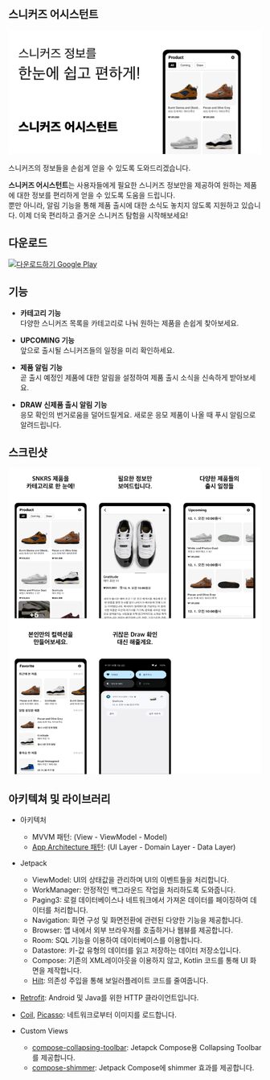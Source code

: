 ## 스니커즈 어시스턴트
![그래픽 이미지](https://github.com/sghoregooteitehoo03/NikeDrawAlarm/blob/master/image/graphic_image.png)

스니커즈의 정보들을 손쉽게 얻을 수 있도록 도와드리겠습니다.

**스니커즈 어시스턴트**는 사용자들에게 필요한 스니커즈 정보만을 제공하여 원하는 제품에 대한 정보를 편리하게 얻을 수 있도록 도움을 드립니다.  
뿐만 아니라, 알림 기능을 통해 제품 출시에 대한 소식도 놓치지 않도록 지원하고 있습니다. 이제 더욱 편리하고 즐거운 스니커즈 탐험을 시작해보세요!

## 다운로드
<a href='https://play.google.com/store/apps/details?id=com.nikealarm.nikedrawalarm&hl=ko-KR&pcampaignid=pcampaignidMKT-Other-global-all-co-prtnr-py-PartBadge-Mar2515-1'><img alt='다운로드하기 Google Play' src='https://play.google.com/intl/en_us/badges/static/images/badges/ko_badge_web_generic.png' height="80"/></a>

## 기능
- **카테고리 기능**  
다양한 스니커즈 목록을 카테고리로 나눠 원하는 제품을 손쉽게 찾아보세요.

- **UPCOMING 기능**  
앞으로 출시될 스니커즈들의 일정을 미리 확인하세요.

- **제품 알림 기능**  
곧 출시 예정인 제품에 대한 알림을 설정하여 제품 출시 소식을 신속하게 받아보세요.

- **DRAW 신제품 출시 알림 기능**  
응모 확인의 번거로움을 덜어드릴게요.
새로운 응모 제품이 나올 때 푸시 알림으로 알려드립니다.

## 스크린샷
![스크린샷](https://github.com/sghoregooteitehoo03/NikeDrawAlarm/blob/master/image/screenshot.png)

## 아키텍쳐 및 라이브러리
- 아키텍처
   - MVVM 패턴: (View - ViewModel - Model)
   - [App Architecture 패턴](https://developer.android.com/topic/architecture/intro): (UI Layer - Domain Layer - Data Layer)
     
- Jetpack
  - ViewModel: UI의 상태값을 관리하며 UI의 이벤트들을 처리합니다.
  - WorkManager: 안정적인 백그라운드 작업을 처리하도록 도와줍니다.
  - Paging3: 로컬 데이터베이스나 네트워크에서 가져온 데이터를 페이징하여 데이터를 처리합니다.
  - Navigation: 화면 구성 및 화면전환에 관련된 다양한 기능을 제공합니다.
  - Browser: 앱 내에서 외부 브라우저를 호출하거나 웹뷰를 제공합니다.
  - Room: SQL 기능을 이용하여 데이터베이스를 이용합니다.
  - Datastore: 키-값 유형의 데이터를 읽고 저장하는 데이터 저장소입니다.
  - Compose: 기존의 XML레이아웃을 이용하지 않고, Kotlin 코드를 통해 UI 화면을 제작합니다.
  - [Hilt](https://dagger.dev/hilt/): 의존성 주입을 통해 보일러플레이트 코드를 줄여줍니다.
    
- [Retrofit](https://github.com/square/retrofit): Android 및 Java를 위한 HTTP 클라이언트입니다.

- [Coil](https://github.com/coil-kt/coil), [Picasso](https://github.com/square/picasso): 네트워크로부터 이미지를 로드합니다.

- Custom Views
  - [compose-collapsing-toolbar](https://github.com/onebone/compose-collapsing-toolbar): Jetapck Compose용 Collapsing Toolbar를 제공합니다.
  - [compose-shimmer](https://github.com/valentinilk/compose-shimmer): Jetpack Compose에 shimmer 효과를 제공합니다.
